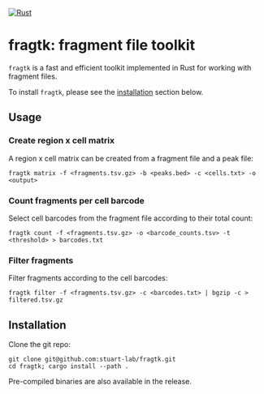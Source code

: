 [![Rust](https://github.com/stuart-lab/fragtk/actions/workflows/rust.yml/badge.svg)](https://github.com/stuart-lab/fragtk/actions/workflows/rust.yml)

# fragtk: fragment file toolkit

`fragtk` is a fast and efficient toolkit implemented in Rust for working with fragment files.

To install `fragtk`, please see the [installation](#installation) section below.

## Usage

### Create region x cell matrix

A region x cell matrix can be created from a fragment file and a peak file:

```
fragtk matrix -f <fragments.tsv.gz> -b <peaks.bed> -c <cells.txt> -o <output>
```

### Count fragments per cell barcode

Select cell barcodes from the fragment file according to their total count:

```
fragtk count -f <fragments.tsv.gz> -o <barcode_counts.tsv> -t <threshold> > barcodes.txt
```

### Filter fragments

Filter fragments according to the cell barcodes:

```
fragtk filter -f <fragments.tsv.gz> -c <barcodes.txt> | bgzip -c > filtered.tsv.gz
```

## Installation

Clone the git repo:

```
git clone git@github.com:stuart-lab/fragtk.git
cd fragtk; cargo install --path .
```

Pre-compiled binaries are also available in the release.
